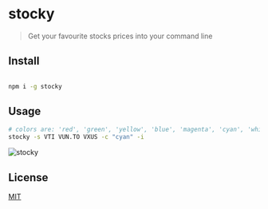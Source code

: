 # stocky

> Get your favourite stocks prices into your command line

## Install

```bash

npm i -g stocky

```

## Usage

  
```bash
# colors are: 'red', 'green', 'yellow', 'blue', 'magenta', 'cyan', 'white', 'gray'
stocky -s VTI VUN.TO VXUS -c "cyan" -i

```

![stocky](https://api.monosnap.com/file/download?id=ebX6AHFyj5hXgaPyq2sRCslKuxdZkv)

## License

[MIT](http://vjpr.mit-license.org)
